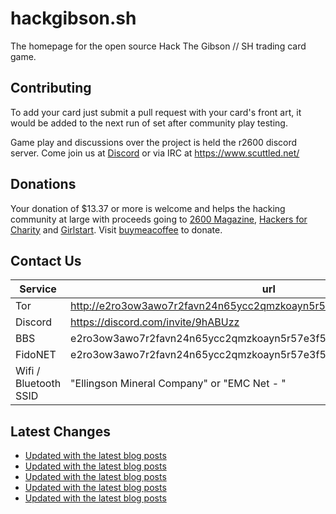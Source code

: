 # hackgibson.sh
The homepage for the open source Hack The Gibson // SH trading card game.


## Contributing

To add your card just submit a pull request with your card's front art, it would be added to the next run of set after community play testing.

Game play and discussions over the project is held the r2600 discord server. Come join us at [Discord](https://discord.com/invite/9hABUzz) or via IRC at https://www.scuttled.net/


## Donations

Your donation of $13.37 or more is welcome and helps the hacking community at large with proceeds going to [2600 Magazine](https://2600.com/), [Hackers for Charity](https://hackersforcharity.org) and [Girlstart](https://girlstart.org).  Visit [buymeacoffee](https://www.buymeacoffee.com/hackgibson.sh) to donate.


## Contact Us

Service | url
-|-
Tor | http://e2ro3ow3awo7r2favn24n65ycc2qmzkoayn5r57e3f56nvjwdcgg32ad.onion
Discord | https://discord.com/invite/9hABUzz
BBS | e2ro3ow3awo7r2favn24n65ycc2qmzkoayn5r57e3f56nvjwdcgg32ad.onion:23
FidoNET | e2ro3ow3awo7r2favn24n65ycc2qmzkoayn5r57e3f56nvjwdcgg32ad.onion:24554
Wifi / Bluetooth SSID | "Ellingson Mineral Company" or "EMC Net - <fidonet address>"

## Latest Changes
<!-- BLOG-POST-LIST:START -->
- [Updated with the latest blog posts](https://github.com/DFW2600/hackgibson.sh/commit/c3d070ae5f2a9874f4f8b4a189c44a9010aaf72c)
- [Updated with the latest blog posts](https://github.com/DFW2600/hackgibson.sh/commit/edbc6f686eb50fbc9f3fc4b2c762ed6d6a7a61aa)
- [Updated with the latest blog posts](https://github.com/DFW2600/hackgibson.sh/commit/8295e178eb05b6f5e1551553e8a062c603d08433)
- [Updated with the latest blog posts](https://github.com/DFW2600/hackgibson.sh/commit/f1b64a324022f85d29b57e5332910f75090b5fef)
- [Updated with the latest blog posts](https://github.com/DFW2600/hackgibson.sh/commit/411c8afc12a233ead9d3a63e389bd449b68ca56a)
<!-- BLOG-POST-LIST:END -->
